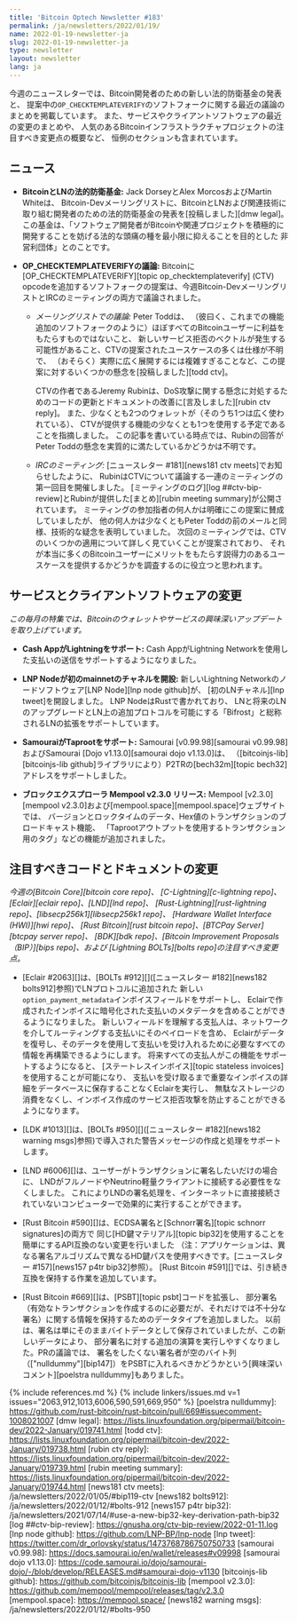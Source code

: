 ```yaml
---
title: 'Bitcoin Optech Newsletter #183'
permalink: /ja/newsletters/2022/01/19/
name: 2022-01-19-newsletter-ja
slug: 2022-01-19-newsletter-ja
type: newsletter
layout: newsletter
lang: ja
---
```

今週のニュースレターでは、Bitcoin開発者のための新しい法的防衛基金の発表と、
提案中の`OP_CHECKTEMPLATEVERIFY`のソフトフォークに関する最近の議論のまとめを掲載しています。
また、サービスやクライアントソフトウェアの最近の変更のまとめや、
人気のあるBitcoinインフラストラクチャプロジェクトの注目すべき変更点の概要など、
恒例のセクションも含まれています。

## ニュース

- **BitcoinとLNの法的防衛基金:** Jack DorseyとAlex MorcosおよびMartin Whiteは、
  Bitcoin-Devメーリングリストに、BitcoinとLNおよび関連技術に取り組む開発者のための法的防衛基金の発表を[投稿しました][dmw legal]。
  この基金は、「ソフトウェア開発者がBitcoinや関連プロジェクトを積極的に開発することを妨げる法的な頭痛の種を最小限に抑えることを目的とした
  非営利団体」とのことです。

- **OP_CHECKTEMPLATEVERIFYの議論:** Bitcoinに[OP_CHECKTEMPLATEVERIFY][topic op_checktemplateverify]
  (CTV) opcodeを追加するソフトフォークの提案は、今週Bitcoin-DevメーリングリストとIRCのミーティングの両方で議論されました。

  - *<!--mailing-list-discussion-->メーリングリストでの議論:* Peter Toddは、
    （彼曰く、これまでの機能追加のソフトフォークのように）ほぼすべてのBitcoinユーザーに利益をもたらすものではないこと、
    新しいサービス拒否のベクトルが発生する可能性があること、CTVの提案されたユースケースの多くは仕様が不明で、
    （おそらく）実際に広く展開するには複雑すぎることなど、この提案に対するいくつかの懸念を[投稿しました][todd ctv]。

    CTVの作者であるJeremy Rubinは、DoS攻撃に関する懸念に対処するためのコードの更新とドキュメントの改善に[言及しました][rubin ctv reply]。
    また、少なくとも2つのウォレットが（そのうち1つは広く使われている）、
    CTVが提供する機能の少なくとも1つを使用する予定であることを指摘しました。
    この記事を書いている時点では、Rubinの回答がPeter Toddの懸念を実質的に満たしているかどうかは不明です。

  - *IRCのミーティング:* [ニュースレター #181][news181 ctv meets]でお知らせしたように、
    RubinはCTVについて議論する一連のミーティングの第一回目を開催しました。
    [ミーティングのログ][log ##ctv-bip-review]とRubinが提供した[まとめ][rubin meeting summary]が公開されています。
    ミーティングの参加指者の何人かは明確にこの提案に賛成していましたが、
    他の何人かは少なくともPeter Toddの前のメールと同様、技術的な疑念を表明していました。
    次回のミーティングでは、CTVのいくつかの適用について詳しく見ていくことが提案されており、
    それが本当に多くのBitcoinユーザーにメリットをもたらす説得力のあるユースケースを提供するかどうかを調査するのに役立つと思われます。

## サービスとクライアントソフトウェアの変更

*この毎月の特集では、Bitcoinのウォレットやサービスの興味深いアップデートを取り上げています。*

- **Cash AppがLightningをサポート:**
  Cash AppがLightning Networkを使用した支払いの送信をサポートするようになりました。

- **LNP Nodeが初のmainnetのチャネルを開設:**
  新しいLightning Networkのノードソフトウェア[LNP Node][lnp node github]が、
  [初のLNチャネル][lnp tweet]を開設しました。
  LNP NodeはRustで書かれており、
  LNと将来のLNのアップグレードとLN上の追加プロトコルを可能にする「Bifrost」と総称されるLNの拡張をサポートしています。

- **SamouraiがTaprootをサポート:**
  Samourai [v0.99.98][samourai v0.99.98]およびSamourai [Dojo v1.13.0][samourai dojo v1.13.0]は、
  （[bitcoinjs-lib][bitcoinjs-lib github]ライブラリにより）P2TRの[bech32m][topic bech32]アドレスをサポートしました。

- **ブロックエクスプローラ Mempool v2.3.0 リリース:**
  Mempool [v2.3.0][mempool v2.3.0]および[mempool.space][mempool.space]ウェブサイトでは、
  バージョンとロックタイムのデータ、Hex値のトランザクションのブロードキャスト機能、
  「Taprootアウトプットを使用するトランザクション用のタグ」などの機能が追加されました。

## 注目すべきコードとドキュメントの変更

*今週の[Bitcoin Core][bitcoin core repo]、
[C-Lightning][c-lightning repo]、[Eclair][eclair repo]、[LND][lnd repo]、
[Rust-Lightning][rust-lightning repo]、[libsecp256k1][libsecp256k1 repo]、
[Hardware Wallet Interface (HWI)][hwi repo]、
[Rust Bitcoin][rust bitcoin repo]、[BTCPay Server][btcpay server repo]、
[BDK][bdk repo]、[Bitcoin Improvement Proposals（BIP）][bips repo]、および
[Lightning BOLTs][bolts repo]の注目すべき変更点。*

- [Eclair #2063][]は、[BOLTs #912][]([ニュースレター #182][news182 bolts912]参照)でLNプロトコルに追加された
  新しい`option_payment_metadata`インボイスフィールドをサポートし、
  Eclairで作成されたインボイスに暗号化された支払いのメタデータを含めることができるようになりました。
  新しいフィールドを理解する支払人は、ネットワークを介してルーティングする支払いにそのペイロードを含め、
  Eclairがデータを復号し、そのデータを使用して支払いを受け入れるために必要なすべての情報を再構築できるようにします。
  将来すべての支払人がこの機能をサポートするようになると、
  [ステートレスインボイス][topic stateless invoices]を使用することが可能になり、
  支払いを受け取るまで重要なインボイスの詳細をデータベースに保存することなくEclairを実行し、
  無駄なストレージの消費をなくし、インボイス作成のサービス拒否攻撃を防止することができるようになります。

- [LDK #1013][]は、[BOLTs #950][]([ニュースレター #182][news182 warning msgs]参照)で導入された警告メッセージの作成と処理をサポートします。

- [LND #6006][]は、ユーザーがトランザクションに署名したいだけの場合に、
  LNDがフルノードやNeutrino軽量クライアントに接続する必要性をなくしました。
  これによりLNDの署名処理を、インターネットに直接接続されていないコンピューターで効果的に実行することができます。

- [Rust Bitcoin #590][]は、ECDSA署名と[Schnorr署名][topic schnorr signatures]の両方で
  同じ[HD鍵マテリアル][topic bip32]を使用することを簡単にするAPI互換のない変更を行いました
  （注：アプリケーションは、異なる署名アルゴリズムで異なるHD鍵パスを使用すべきです。[ニュースレター #157][news157 p4tr bip32]参照）。
  [Rust Bitcoin #591][]では、引き続き互換を保持する作業を追加しています。

- [Rust Bitcoin #669][]は、[PSBT][topic psbt]コードを拡張し、
  部分署名（有効なトランザクションを作成するのに必要だが、それだけでは不十分な署名）に関する情報を保持するためのデータタイプを追加しました。
  以前は、署名は単にそのままバイトデータとして保存されていましたが、この新しいデータにより、
  部分署名に対する追加の演算を実行しやすくなりました。PRの議論では、
  署名をしたくない署名者が空のバイト列（["nulldummy"][bip147]）をPSBTに入れるべきかどうかという[興味深いコメント][poelstra nulldummy]もありました。

{% include references.md %}
{% include linkers/issues.md v=1 issues="2063,912,1013,6006,590,591,669,950" %}
[poelstra nulldummy]: https://github.com/rust-bitcoin/rust-bitcoin/pull/669#issuecomment-1008021007
[dmw legal]: https://lists.linuxfoundation.org/pipermail/bitcoin-dev/2022-January/019741.html
[todd ctv]: https://lists.linuxfoundation.org/pipermail/bitcoin-dev/2022-January/019738.html
[rubin ctv reply]: https://lists.linuxfoundation.org/pipermail/bitcoin-dev/2022-January/019739.html
[rubin meeting summary]: https://lists.linuxfoundation.org/pipermail/bitcoin-dev/2022-January/019744.html
[news181 ctv meets]: /ja/newsletters/2022/01/05/#bip119-ctv
[news182 bolts912]: /ja/newsletters/2022/01/12/#bolts-912
[news157 p4tr bip32]: /ja/newsletters/2021/07/14/#use-a-new-bip32-key-derivation-path-bip32
[log ##ctv-bip-review]: https://gnusha.org/ctv-bip-review/2022-01-11.log
[lnp node github]: https://github.com/LNP-BP/lnp-node
[lnp tweet]: https://twitter.com/dr_orlovsky/status/1473768786750750733
[samourai v0.99.98]: https://docs.samourai.io/en/wallet/releases#v09998
[samourai dojo v1.13.0]: https://code.samourai.io/dojo/samourai-dojo/-/blob/develop/RELEASES.md#samourai-dojo-v1130
[bitcoinjs-lib github]: https://github.com/bitcoinjs/bitcoinjs-lib
[mempool v2.3.0]: https://github.com/mempool/mempool/releases/tag/v2.3.0
[mempool.space]: https://mempool.space/
[news182 warning msgs]: /ja/newsletters/2022/01/12/#bolts-950
